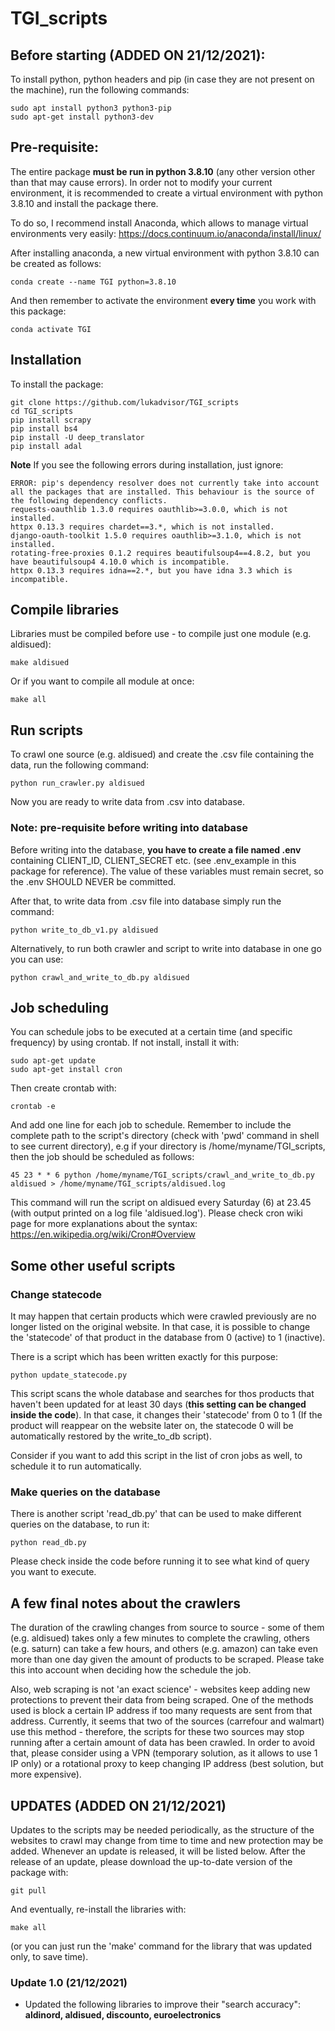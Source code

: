# TGI_scripts

## Before starting (ADDED ON 21/12/2021):

To install python, python headers and pip (in case they are not present on the machine), run the following commands:

```shell script
sudo apt install python3 python3-pip
sudo apt-get install python3-dev
```

## Pre-requisite:

The entire package **must be run in python 3.8.10** (any other version other than that may cause errors). In order not to modify your current environment, it is recommended to create a virtual environment with python 3.8.10 and install the package there.

To do so, I recommend install Anaconda, which allows to manage virtual environments very easily:
https://docs.continuum.io/anaconda/install/linux/

After installing anaconda, a new virtual environment with python 3.8.10 can be created as follows:
```shell script
conda create --name TGI python=3.8.10
```
And then remember to activate the environment **every time** you work with this package:
```shell script
conda activate TGI
```

## Installation

To install the package:
```shell script
git clone https://github.com/lukadvisor/TGI_scripts
cd TGI_scripts
pip install scrapy
pip install bs4
pip install -U deep_translator
pip install adal
```

**Note**
If you see the following errors during installation, just ignore:
```shell script
ERROR: pip's dependency resolver does not currently take into account all the packages that are installed. This behaviour is the source of the following dependency conflicts.
requests-oauthlib 1.3.0 requires oauthlib>=3.0.0, which is not installed.
httpx 0.13.3 requires chardet==3.*, which is not installed.
django-oauth-toolkit 1.5.0 requires oauthlib>=3.1.0, which is not installed.
rotating-free-proxies 0.1.2 requires beautifulsoup4==4.8.2, but you have beautifulsoup4 4.10.0 which is incompatible.
httpx 0.13.3 requires idna==2.*, but you have idna 3.3 which is incompatible. 
```

## Compile libraries

Libraries must be compiled before use - to compile just one module (e.g. aldisued):
```shell script
make aldisued
```
Or if you want to compile all module at once:
```shell script
make all
```

## Run scripts
To crawl one source (e.g. aldisued) and create the .csv file containing the data, run the following command:
```shell script
python run_crawler.py aldisued
```
Now you are ready to write data from .csv into database.

### Note: pre-requisite before writing into database

Before writing into the database, **you have to create a file named .env** containing CLIENT_ID, CLIENT_SECRET etc. (see .env_example in this package for reference). The value of these variables must remain secret, so the .env SHOULD NEVER be committed.

After that, to write data from .csv file into database simply run the command:
```shell script
python write_to_db_v1.py aldisued
```

Alternatively, to run both crawler and script to write into database in one go you can use:
```shell script
python crawl_and_write_to_db.py aldisued
```

## Job scheduling

You can schedule jobs to be executed at a certain time (and specific frequency) by using crontab.
If not install, install it with:
```shell script
sudo apt-get update
sudo apt-get install cron
```

Then create crontab with:
```shell script
crontab -e
```

And add one line for each job to schedule. Remember to include the complete path to the script's directory (check with 'pwd' command in shell to see current directory), e.g if your directory is /home/myname/TGI_scripts, then the job should be scheduled as follows:
```shell script
45 23 * * 6 python /home/myname/TGI_scripts/crawl_and_write_to_db.py aldisued > /home/myname/TGI_scripts/aldisued.log
```
This command will run the script on aldisued every Saturday (6) at 23.45 (with output printed on a log file 'aldisued.log'). Please check cron wiki page for more explanations about the syntax:
https://en.wikipedia.org/wiki/Cron#Overview


## Some other useful scripts

### Change statecode ###

It may happen that certain products which were crawled previously are no longer listed on the original website. In that case, it is possible to change the 'statecode' of that product in the database from 0 (active) to 1 (inactive).

There is a script which has been written exactly for this purpose:
```shell script
python update_statecode.py
```
This script scans the whole database and searches for thos products that haven't been updated for at least 30 days (**this setting can be changed inside the code**). In that case, it changes their 'statecode' from 0 to 1 (If the product will reappear on the website later on, the statecode 0 will be automatically restored by the write_to_db script).

Consider if you want to add this script in the list of cron jobs as well, to schedule it to run automatically.

### Make queries on the database ###

There is another script 'read_db.py' that can be used to make different queries on the database, to run it:
```shell script
python read_db.py
```
Please check inside the code before running it to see what kind of query you want to execute.



## A few final notes about the crawlers

The duration of the crawling changes from source to source - some of them (e.g. aldisued) takes only a few minutes to complete the crawling, others (e.g. saturn) can take a few hours, and others (e.g. amazon) can take even more than one day given the amount of products to be scraped. Please take this into account when deciding how the schedule the job.

Also, web scraping is not 'an exact science' - websites keep adding new protections to prevent their data from being scraped.
One of the methods used is block a certain IP address if too many requests are sent from that address.
Currently, it seems that two of the sources (carrefour and walmart) use this method - therefore, the scripts for these two sources may stop running after a certain amount of data has been crawled. In order to avoid that, please consider using a VPN (temporary solution, as it allows to use 1 IP only) or a rotational proxy to keep changing IP address (best solution, but more expensive).


## UPDATES (ADDED ON 21/12/2021)

Updates to the scripts may be needed periodically, as the structure of the websites to crawl may change from time to time and new protection may be added. Whenever an update is released, it will be listed below.
After the release of an update, please download the up-to-date version of the package with:
```shell script
git pull
```
And eventually, re-install the libraries with:
```shell script
make all
```
(or you can just run the 'make' command for the library that was updated only, to save time).

### Update 1.0 (21/12/2021)

- Updated the following libraries to improve their "search accuracy": **aldinord, aldisued, discounto, euroelectronics**
